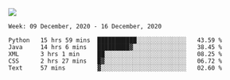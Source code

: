 <!--
**Mat2ja/Mat2ja** is a ✨ _special_ ✨ repository because its `README.md` (this file) appears on your GitHub profile.

Here are some ideas to get you started:

- 🔭 I’m currently working on ...
- 🌱 I’m currently learning ...
- 👯 I’m looking to collaborate on ...
- 🤔 I’m looking for help with ...
- 💬 Ask me about ...
- 📫 How to reach me: ...
- 😄 Pronouns: ...
- ⚡ Fun fact: ...
-->

<img src='https://media.giphy.com/media/xT9IgG50Fb7Mi0prBC/giphy.gif'>

<!--START_SECTION:waka-->
```text
Week: 09 December, 2020 - 16 December, 2020

Python   15 hrs 59 mins  ███████████░░░░░░░░░░░░░░   43.59 % 
Java     14 hrs 6 mins   █████████▓░░░░░░░░░░░░░░░   38.45 % 
XML      3 hrs 1 min     ██░░░░░░░░░░░░░░░░░░░░░░░   08.25 % 
CSS      2 hrs 27 mins   █▓░░░░░░░░░░░░░░░░░░░░░░░   06.72 % 
Text     57 mins         ▓░░░░░░░░░░░░░░░░░░░░░░░░   02.60 % 
```
<!--END_SECTION:waka-->
